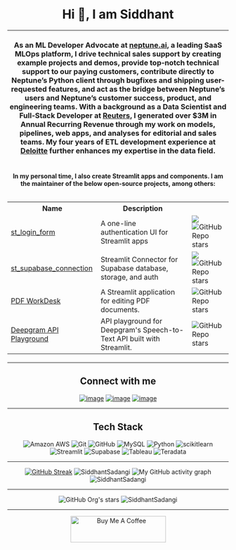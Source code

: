 <h1 align="center">Hi 👋, I am Siddhant</h1>

<hr/>

<h3 align="center">
  As an ML Developer Advocate at <a href="https://www.neptune.ai">neptune.ai</a>, a leading SaaS MLOps platform, I drive technical sales support by creating example projects and demos, provide top-notch technical support to our paying customers, contribute directly to Neptune’s Python client through bugfixes and shipping user-requested features, and act as the bridge between Neptune’s users and Neptune’s customer success, product, and engineering teams. With a background as a Data Scientist and Full-Stack Developer at <a href="https://www.reuters.com">Reuters</a>, I generated over $3M in Annual Recurring Revenue through my work on models, pipelines, web apps, and analyses for editorial and sales teams. My four years of ETL development experience at <a href="https://www2.deloitte.com/in/en.html">Deloitte</a> further enhances my expertise in the data field.
<br><br>
</h3>
<h4 align="center">
  In my personal time, I also create Streamlit apps and components. I am the maintainer of the below open-source projects, among others:<br><br>
 <table align="center">
    <tr>
      <th>Name</th>
      <th>Description</th>
      <th></th>
    </tr>
    <tr>
      <td><a href="https://github.com/SiddhantSadangi/st_login_form">st_login_form</a</td>
      <td>A one-line authentication UI for Streamlit apps</td>
      <td> <a href="https://pepy.tech/project/st-login-form"><img src="https://static.pepy.tech/personalized-badge/st-login-form?period=total&units=international_system&left_text=Downloads"></a> <img alt="GitHub Repo stars" src="https://img.shields.io/github/stars/SiddhantSadangi/st_login_form?style=flat&labelColor=black"></td>
    </tr>
    <tr>
      <td><a href="https://github.com/SiddhantSadangi/st_supabase_connection">st_supabase_connection</a></td>
      <td>Streamlit Connector for Supabase database, storage, and auth</td>
      <td> <a href="https://pepy.tech/project/st-supabase-connection"><img src="https://static.pepy.tech/personalized-badge/st-supabase-connection?period=total&units=international_system&left_text=Downloads"></a> <img alt="GitHub Repo stars" src="https://img.shields.io/github/stars/SiddhantSadangi/st_supabase_connection?style=flat&labelColor=black"></td>
    </tr>
    <tr>
      <td><a href="https://github.com/SiddhantSadangi/pdf-workdesk">PDF WorkDesk</a</td>
      <td>A Streamlit application for editing PDF documents.</td>
      <td><img alt="GitHub Repo stars" src="https://img.shields.io/github/stars/SiddhantSadangi/pdf-workdesk?style=flat&labelColor=black"></td>
    </tr>
    <tr>
      <td><a href="https://github.com/SiddhantSadangi/st_deepgram_playground">Deepgram API Playground</a</td>
      <td>API playground for Deepgram's Speech-to-Text API built with Streamlit.</td>
      <td><img alt="GitHub Repo stars" src="https://img.shields.io/github/stars/SiddhantSadangi/st_deepgram_playground?style=flat&labelColor=black"></td>
    </tr>
  </table>
  </h4>
<hr/>

<h2 align="center">Connect with me</h2>
<div align="center">

  [![image](https://img.shields.io/badge/LinkedIn-0A66C2?style=for-the-badge&logo=linkedin&logoColor=white)](https://www.linkedin.com/in/siddhantsadangi)
  [![image](https://img.shields.io/badge/Gmail-EA4335?style=for-the-badge&logo=gmail&logoColor=white)](mailto:siddhant.sadangi@gmail.com)
  [![image](https://img.shields.io/badge/Medium-000000?style=for-the-badge&logo=Medium&logoColor=white)](https://medium.com/@siddhantsadangi)

</div>
<hr/>

<h2 align="center">Tech Stack</h2>
<p align="center">
  <a><img alt="Amazon AWS" src="https://img.shields.io/badge/-Amazon AWS-FF9900?style=for-the-badge&logo=Amazon+AWS&logoColor=white"></a>
  <a><img alt="Git" src="https://img.shields.io/badge/-Git-F1502F?style=for-the-badge&logo=Git&logoColor=white"></a>
  <a><img alt="GitHub" src="https://img.shields.io/badge/-GitHub-4f6578?style=for-the-badge&logo=GitHub&logoColor=white"></a>
  <a><img alt="MySQL" src="https://img.shields.io/badge/-MySQL-F29111?style=for-the-badge&logo=MySQL&logoColor=white"></a>
  <a><img alt="Python" src="https://img.shields.io/badge/-Python-4B8BBE?style=for-the-badge&logo=python&logoColor=white"></a>
  <a><img alt="scikitlearn" src="https://img.shields.io/badge/-scikitlearn-EB9136?style=for-the-badge&logo=scikitlearn&logoColor=white"></a>
  <a><img alt="Streamlit" src="https://img.shields.io/badge/-Streamlit-F24747?style=for-the-badge&logo=Streamlit&logoColor=white"></a>
  <a><img alt="Supabase" src="https://img.shields.io/badge/Supabase-3ECF8E?style=for-the-badge&logo=supabase&logoColor=white"></a>
  <a><img alt="Tableau" src="https://img.shields.io/badge/-Tableau-004281?style=for-the-badge&logo=Tableau&logoColor=white"></a>
  <a><img alt="Teradata" src="https://img.shields.io/badge/Teradata-F37440?style=for-the-badge&logo=teradata&logoColor=white"></a>
</p>
<hr/>

<p align="center">
  <a href="https://git.io/streak-stats"><img src="https://streak-stats.demolab.com?user=SiddhantSadangi&theme=github-dark" alt="GitHub Streak" /></a>
  <img src="https://github-readme-stats-sigma-five.vercel.app/api?username=siddhantsadangi&theme=dark&show_icons=true&include_all_commits=true" alt="SiddhantSadangi"/>
  <img src="https://github-readme-activity-graph.vercel.app/graph?username=SiddhantSadangi&&theme=github-compact" alt="My GitHub activity graph"/>
  <img src="https://github-profile-trophy.vercel.app/?username=siddhantsadangi&theme=algolia&column=-1" alt="SiddhantSadangi" /></a> </p>
</p>

<hr/>

<p align="center">
  <img alt="GitHub Org's stars" src="https://img.shields.io/github/stars/SiddhantSadangi?style=for-the-badge">
  <img src="https://komarev.com/ghpvc/?username=siddhantsadangi&label=Profile%20views&style=for-the-badge" alt="SiddhantSadangi"/>
</p>
<hr/>

<p align="center">
  <a href="https://www.buymeacoffee.com/siddhantsadangi" target="_blank"><img src="https://cdn.buymeacoffee.com/buttons/v2/default-yellow.png" alt="Buy Me A Coffee" style="height: 60px !important;width: 217px !important;"></a>
</p>
